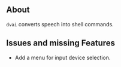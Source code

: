 ## About

`dvai` converts speech into shell commands.


## Issues and missing Features
+ Add a menu for input device selection.
